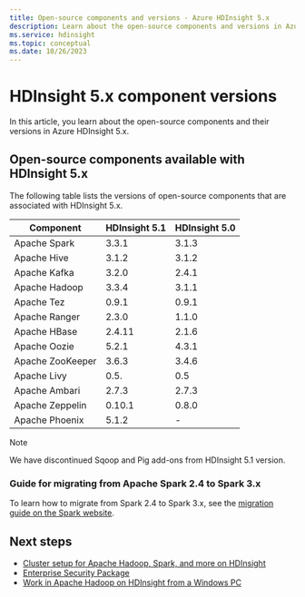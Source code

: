 ```yaml
---
title: Open-source components and versions - Azure HDInsight 5.x
description: Learn about the open-source components and versions in Azure HDInsight 5.x.
ms.service: hdinsight
ms.topic: conceptual
ms.date: 10/26/2023
---
```


# HDInsight 5.x component versions

In this article, you learn about the open-source components and their versions in Azure HDInsight 5.x.

## Open-source components available with HDInsight 5.x

The following table lists the versions of open-source components that are associated with HDInsight 5.x.

| Component        | HDInsight 5.1          |HDInsight 5.0|
|------------------|------------------------|-------------|
| Apache Spark     | 3.3.1                | 3.1.3       |
| Apache Hive      | 3.1.2                | 3.1.2       |
| Apache Kafka     | 3.2.0                | 2.4.1       |
| Apache Hadoop    | 3.3.4                | 3.1.1       |
| Apache Tez       | 0.9.1                | 0.9.1       |
| Apache Ranger    | 2.3.0               | 1.1.0       |
| Apache HBase     | 2.4.11               | 2.1.6       |
| Apache Oozie     | 5.2.1                | 4.3.1       |
| Apache ZooKeeper | 3.6.3                | 3.4.6       |
| Apache Livy      | 0.5.                 | 0.5         |
| Apache Ambari    | 2.7.3                | 2.7.3       |
| Apache Zeppelin  | 0.10.1              | 0.8.0       |
| Apache Phoenix   | 5.1.2                | -           |

> [!NOTE]
> We have discontinued Sqoop and Pig add-ons from HDInsight 5.1 version.

### Guide for migrating from Apache Spark 2.4 to Spark 3.x

To learn how to migrate from Spark 2.4 to Spark 3.x, see the [migration guide on the Spark website](https://spark.apache.org/docs/latest/migration-guide.html).

## Next steps

* [Cluster setup for Apache Hadoop, Spark, and more on HDInsight](hdinsight-hadoop-provision-linux-clusters.md)
* [Enterprise Security Package](./enterprise-security-package.md)
* [Work in Apache Hadoop on HDInsight from a Windows PC](hdinsight-hadoop-windows-tools.md)
